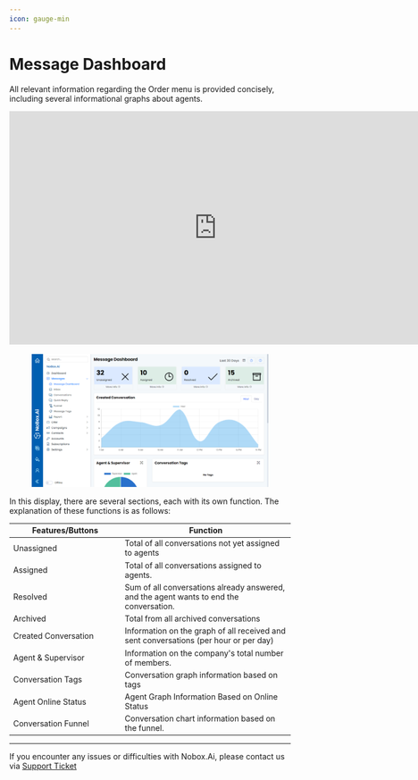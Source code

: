 ```yaml
---
icon: gauge-min
---
```


# <i class="fa-regular fa-comments"></i> Message Dashboard

All relevant information regarding the Order menu is provided concisely, including several informational graphs about agents.

<iframe width="742" height="418" src="https://www.youtube.com/embed/noHtYBEBoSM/" title="01. Instalasi NoBox Desktop" frameborder="0" allow="accelerometer; autoplay; clipboard-write; encrypted-media; gyroscope; picture-in-picture; web-share" referrerpolicy="strict-origin-when-cross-origin" allowfullscreen></iframe>

<figure><img src="../../.gitbook/assets/Messages Dashboard.png" alt=""><figcaption></figcaption></figure>

In this display, there are several sections, each with its own function. The explanation of these functions is as follows:

<table><thead><tr><th width="185.79998779296875">Features/Buttons</th><th>Function</th></tr></thead><tbody><tr><td>Unassigned</td><td>Total of all conversations not yet assigned to agents</td></tr><tr><td>Assigned</td><td>Total of all conversations assigned to agents.</td></tr><tr><td>Resolved</td><td>Sum of all conversations already answered, and the agent wants to end the conversation.</td></tr><tr><td>Archived</td><td>Total from all archived conversations</td></tr><tr><td>Created Conversation</td><td>Information on the graph of all received and sent conversations (per hour or per day)</td></tr><tr><td>Agent &#x26; Supervisor</td><td>Information on the company's total number of members.</td></tr><tr><td>Conversation Tags</td><td>Conversation graph information based on tags</td></tr><tr><td>Agent Online Status</td><td>Agent Graph Information Based on Online Status</td></tr><tr><td>Conversation Funnel</td><td>Conversation chart information based on the funnel.</td></tr></tbody></table>

---

If you encounter any issues or difficulties with Nobox.Ai, please contact us via [Support Ticket](https://crm.nobox.ai/clients/tickets)
